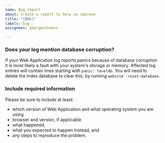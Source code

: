 ```yaml
---
name: Bug report
about: Create a report to help us improve
title: "[BUG]"
labels: bug
assignees: georgeosheanz

---
```


### Does your log mention database corruption?

If your Web Application log reports panics because of database corruption it is
most likely a fault with your system's storage or memory. Affected log
entries will contain lines starting with `panic: leveldb`. You will need to
delete the index database to clear this, by running `website
-reset-database`.

### Include required information

Please be sure to include at least:

 - which version of Web Application and what operating system you are using
 - browser and version, if applicable
 - what happened,
 - what you expected to happen instead, and
 - any steps to reproduce the problem.
